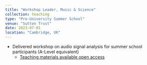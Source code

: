 ```yaml
---
title: "Workshop Leader, Music & Science"
collection: teaching
type: "Pre-University Summer School"
venue: "Sutton Trust"
date: 2023-07-01
location: "Cambridge, UK"
---
```

- Delivered workshop on audio signal analysis for summer school participants (A-Level equivalent)
  - [Teaching materials available open access](https://github.com/HuwCheston/Analysing-Musical-Performances)